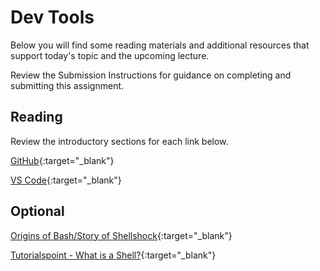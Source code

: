 # Dev Tools

Below you will find some reading materials and additional resources that support today's topic and the upcoming lecture.

Review the Submission Instructions for guidance on completing and submitting this assignment.

## Reading

Review the introductory sections for each link below.

[GitHub](https://docs.github.com/en/free-pro-team@latest/github/getting-started-with-github){:target="_blank"}

<!-- Mix it up! Create the questions with pointed answers, fill in the blank, or opinion/open ended -->

[VS Code](https://code.visualstudio.com/docs){:target="_blank"}

<!-- Mix it up! Create the questions with pointed answers, fill in the blank, or opinion/open ended -->

## Optional

[Origins of Bash/Story of Shellshock](https://www.wired.com/2014/09/shellshocked-bash/){:target="_blank"}

[Tutorialspoint - What is a Shell?](https://www.tutorialspoint.com/unix/unix-what-is-shell.htm){:target="_blank"}
